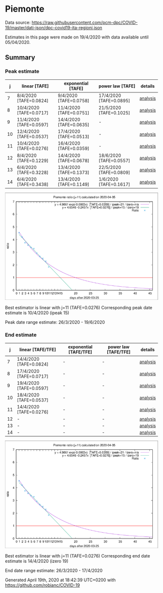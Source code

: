 # Piemonte


Data source: https://raw.githubusercontent.com/pcm-dpc/COVID-19/master/dati-json/dpc-covid19-ita-regioni.json

Estimates in this page were made on 19/4/2020 with data available until 05/04/2020.


## Summary 

### Peak estimate 
|j|linear [TAFE]|exponential [TAFE]|power law [TAFE]|details|
|---|----|-----------|---------|-------|
|7|8/4/2020 [TAFE=0.0824]|9/4/2020 [TAFE=0.0758]|17/4/2020 [TAFE=0.0895]|[analysis](COVID-19_piemonte_j7_2020-04-05.md)|
|8|10/4/2020 [TAFE=0.0717]|11/4/2020 [TAFE=0.0751]|21/5/2020 [TAFE=0.1025]|[analysis](COVID-19_piemonte_j8_2020-04-05.md)|
|9|11/4/2020 [TAFE=0.0597]|14/4/2020 [TAFE=0.0635]|-|[analysis](COVID-19_piemonte_j9_2020-04-05.md)|
|10|12/4/2020 [TAFE=0.0537]|17/4/2020 [TAFE=0.0513]|-|[analysis](COVID-19_piemonte_j10_2020-04-05.md)|
|11|10/4/2020 [TAFE=0.0276]|16/4/2020 [TAFE=0.0359]|-|[analysis](COVID-19_piemonte_j11_2020-04-05.md)|
|12|8/4/2020 [TAFE=0.1229]|14/4/2020 [TAFE=0.0678]|18/6/2020 [TAFE=0.0557]|[analysis](COVID-19_piemonte_j12_2020-04-05.md)|
|13|6/4/2020 [TAFE=0.3228]|13/4/2020 [TAFE=0.1373]|22/5/2020 [TAFE=0.0809]|[analysis](COVID-19_piemonte_j13_2020-04-05.md)|
|14|6/4/2020 [TAFE=0.3438]|13/4/2020 [TAFE=0.1149]|1/6/2020 [TAFE=0.1617]|[analysis](COVID-19_piemonte_j14_2020-04-05.md)|

![best peak estimate](COVID-19_piemonte_j11_2020-04-05.png)

Best estimator is linear with j=11 (TAFE=0.0276)
Corresponding peak date estimate is 10/4/2020 (ipeak 15)


Peak date range estimate: 26/3/2020 - 19/6/2020

### End estimate 
|j|linear [TAFE/TFE]|exponential [TAFE/TFE]|power law [TAFE/TFE]|details|
|---|----|-----------|---------|-------|
|7|14/4/2020 [TAFE=0.0824]|-|-|[analysis](COVID-19_piemonte_j7_2020-04-05.md)|
|8|17/4/2020 [TAFE=0.0717]|-|-|[analysis](COVID-19_piemonte_j8_2020-04-05.md)|
|9|19/4/2020 [TAFE=0.0597]|-|-|[analysis](COVID-19_piemonte_j9_2020-04-05.md)|
|10|18/4/2020 [TAFE=0.0537]|-|-|[analysis](COVID-19_piemonte_j10_2020-04-05.md)|
|11|14/4/2020 [TAFE=0.0276]|-|-|[analysis](COVID-19_piemonte_j11_2020-04-05.md)|
|12|-|-|-|[analysis](COVID-19_piemonte_j12_2020-04-05.md)|
|13|-|-|-|[analysis](COVID-19_piemonte_j13_2020-04-05.md)|
|14|-|-|-|[analysis](COVID-19_piemonte_j14_2020-04-05.md)|

![best zero estimate](COVID-19_piemonte_j11_2020-04-05.png)

Best estimator is linear with j=11 (TAFE=0.0276)
Corresponding end date estimate is 14/4/2020 (izero 19)


End date range estimate: 26/3/2020 - 17/4/2020

Generated April 19th, 2020 at 18:42:39 UTC+0200 with https://github.com/robianc/COVID-19
